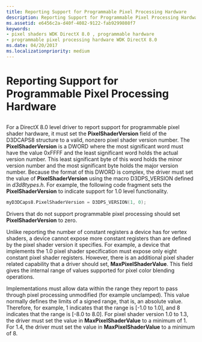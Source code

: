 ```yaml
---
title: Reporting Support for Programmable Pixel Processing Hardware
description: Reporting Support for Programmable Pixel Processing Hardware
ms.assetid: e6456c2a-d40f-4082-9122-fab9299808f7
keywords:
- pixel shaders WDK DirectX 8.0 , programmable hardware
- programmable pixel processing hardware WDK DirectX 8.0
ms.date: 04/20/2017
ms.localizationpriority: medium
---
```


# Reporting Support for Programmable Pixel Processing Hardware


## <span id="ddk_reporting_support_for_programmable_pixel_processing_hardware_gg"></span><span id="DDK_REPORTING_SUPPORT_FOR_PROGRAMMABLE_PIXEL_PROCESSING_HARDWARE_GG"></span>


For a DirectX 8.0 level driver to report support for programmable pixel shader hardware, it must set the **PixelShaderVersion** field of the D3DCAPS8 structure to a valid, nonzero pixel shader version number. The **PixelShaderVersion** is a DWORD where the most significant word must have the value 0xFFFF and the least significant word holds the actual version number. This least significant byte of this word holds the minor version number and the most significant byte holds the major version number. Because the format of this DWORD is complex, the driver must set the value of **PixelShaderVersion** using the macro D3DPS\_VERSION defined in *d3d8types.h*. For example, the following code fragment sets the **PixelShaderVersion** to indicate support for 1.0 level functionality.

```cpp
myD3DCaps8.PixelShaderVersion = D3DPS_VERSION(1, 0);
```

Drivers that do not support programmable pixel processing should set **PixelShaderVersion** to zero.

Unlike reporting the number of constant registers a device has for vertex shaders, a device cannot expose more constant registers than are defined by the pixel shader version it specifies. For example, a device that implements the 1.0 pixel shader specification must expose only eight constant pixel shader registers. However, there is an additional pixel shader related capability that a driver should set, **MaxPixelShaderValue**. This field gives the internal range of values supported for pixel color blending operations.

Implementations must allow data within the range they report to pass through pixel processing unmodified (for example unclamped). This value normally defines the limits of a signed range, that is, an absolute value. Therefore, for example, 1 indicates that the range is \[-1.0 to 1.0\], and 8 indicates that the range is \[-8.0 to 8.0\]. For pixel shader version 1.0 to 1.3, the driver must set the value in **MaxPixelShaderValue** to a minimum of 1. For 1.4, the driver must set the value in **MaxPixelShaderValue** to a minimum of 8.

 

 





